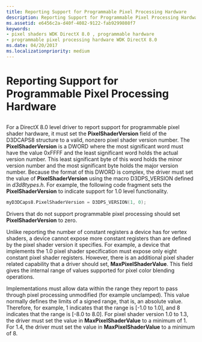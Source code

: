 ```yaml
---
title: Reporting Support for Programmable Pixel Processing Hardware
description: Reporting Support for Programmable Pixel Processing Hardware
ms.assetid: e6456c2a-d40f-4082-9122-fab9299808f7
keywords:
- pixel shaders WDK DirectX 8.0 , programmable hardware
- programmable pixel processing hardware WDK DirectX 8.0
ms.date: 04/20/2017
ms.localizationpriority: medium
---
```


# Reporting Support for Programmable Pixel Processing Hardware


## <span id="ddk_reporting_support_for_programmable_pixel_processing_hardware_gg"></span><span id="DDK_REPORTING_SUPPORT_FOR_PROGRAMMABLE_PIXEL_PROCESSING_HARDWARE_GG"></span>


For a DirectX 8.0 level driver to report support for programmable pixel shader hardware, it must set the **PixelShaderVersion** field of the D3DCAPS8 structure to a valid, nonzero pixel shader version number. The **PixelShaderVersion** is a DWORD where the most significant word must have the value 0xFFFF and the least significant word holds the actual version number. This least significant byte of this word holds the minor version number and the most significant byte holds the major version number. Because the format of this DWORD is complex, the driver must set the value of **PixelShaderVersion** using the macro D3DPS\_VERSION defined in *d3d8types.h*. For example, the following code fragment sets the **PixelShaderVersion** to indicate support for 1.0 level functionality.

```cpp
myD3DCaps8.PixelShaderVersion = D3DPS_VERSION(1, 0);
```

Drivers that do not support programmable pixel processing should set **PixelShaderVersion** to zero.

Unlike reporting the number of constant registers a device has for vertex shaders, a device cannot expose more constant registers than are defined by the pixel shader version it specifies. For example, a device that implements the 1.0 pixel shader specification must expose only eight constant pixel shader registers. However, there is an additional pixel shader related capability that a driver should set, **MaxPixelShaderValue**. This field gives the internal range of values supported for pixel color blending operations.

Implementations must allow data within the range they report to pass through pixel processing unmodified (for example unclamped). This value normally defines the limits of a signed range, that is, an absolute value. Therefore, for example, 1 indicates that the range is \[-1.0 to 1.0\], and 8 indicates that the range is \[-8.0 to 8.0\]. For pixel shader version 1.0 to 1.3, the driver must set the value in **MaxPixelShaderValue** to a minimum of 1. For 1.4, the driver must set the value in **MaxPixelShaderValue** to a minimum of 8.

 

 





